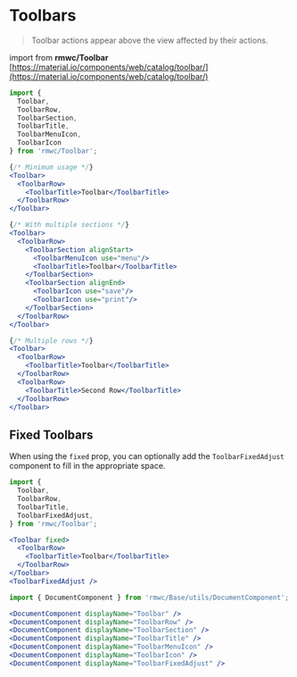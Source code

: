 # Toolbars

> Toolbar actions appear above the view affected by their actions.

import from **rmwc/Toolbar**  
[https://material.io/components/web/catalog/toolbar/](https://material.io/components/web/catalog/toolbar/)

```jsx render
import {
  Toolbar,
  ToolbarRow,
  ToolbarSection,
  ToolbarTitle,
  ToolbarMenuIcon,
  ToolbarIcon
} from 'rmwc/Toolbar';

{/* Minimum usage */}
<Toolbar>
  <ToolbarRow>
    <ToolbarTitle>Toolbar</ToolbarTitle>
  </ToolbarRow>
</Toolbar>

{/* With multiple sections */}
<Toolbar>
  <ToolbarRow>
    <ToolbarSection alignStart>
      <ToolbarMenuIcon use="menu"/>
      <ToolbarTitle>Toolbar</ToolbarTitle>
    </ToolbarSection>
    <ToolbarSection alignEnd>
      <ToolbarIcon use="save"/>
      <ToolbarIcon use="print"/>
    </ToolbarSection>
  </ToolbarRow>
</Toolbar>

{/* Multiple rows */}
<Toolbar>
  <ToolbarRow>
    <ToolbarTitle>Toolbar</ToolbarTitle>
  </ToolbarRow>
  <ToolbarRow>
    <ToolbarTitle>Second Row</ToolbarTitle>
  </ToolbarRow>
</Toolbar>
```

## Fixed Toolbars

When using the `fixed` prop, you can optionally add the `ToolbarFixedAdjust` component to fill in the appropriate space.

```jsx codeOnly
import {
  Toolbar,
  ToolbarRow,
  ToolbarTitle,
  ToolbarFixedAdjust,
} from 'rmwc/Toolbar';

<Toolbar fixed>
  <ToolbarRow>
    <ToolbarTitle>Toolbar</ToolbarTitle>
  </ToolbarRow>
</Toolbar>
<ToolbarFixedAdjust />
```

```jsx renderOnly
import { DocumentComponent } from 'rmwc/Base/utils/DocumentComponent';

<DocumentComponent displayName="Toolbar" />
<DocumentComponent displayName="ToolbarRow" />
<DocumentComponent displayName="ToolbarSection" />
<DocumentComponent displayName="ToolbarTitle" />
<DocumentComponent displayName="ToolbarMenuIcon" />
<DocumentComponent displayName="ToolbarIcon" />
<DocumentComponent displayName="ToolbarFixedAdjust" />
```
